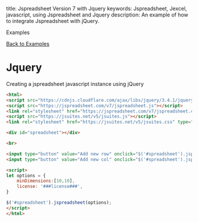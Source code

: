 title: Jspreadsheet Version 7 with Jquery
keywords: Jspreadsheet, Jexcel, javascript, using Jspreadsheet and Jquery
description: An example of how to integrate Jspreadsheet with jQuery.

Examples

[Back to Examples](/docs/v7/examples "Back to the examples section")

# Jquery

Creating a jspreadsheet javascript instance using jQuery

```html
<html>
<script src="https://cdnjs.cloudflare.com/ajax/libs/jquery/3.4.1/jquery.min.js"></script>
<script src="https://jspreadsheet.com/v7/jspreadsheet.js"></script>
<link rel="stylesheet" href="https://jspreadsheet.com/v7/jspreadsheet.css" type="text/css" />
<script src="https://jsuites.net/v5/jsuites.js"></script>
<link rel="stylesheet" href="https://jsuites.net/v5/jsuites.css" type="text/css" />

<div id="spreadsheet"></div>

<br>

<input type="button" value="Add new row" onclick="$('#spreadsheet').jspreadsheet('insertRow')" />
<input type="button" value="Add new col" onclick="$('#spreadsheet').jspreadsheet('insertColumn')">

<script>
let options = {
    minDimensions:[10,10],
    license: '###license###',
}

$('#spreadsheet').jspreadsheet(options); 
</script>
</html>
```
 
